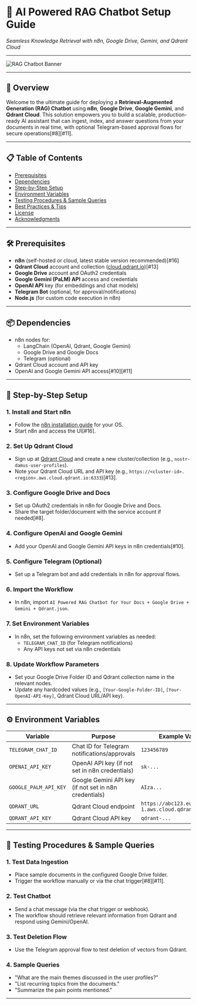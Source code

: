 # 🚀 AI Powered RAG Chatbot Setup Guide  
*Seamless Knowledge Retrieval with n8n, Google Drive, Gemini, and Qdrant Cloud*

---

![RAG Chatbot Banner](https://user-images.githubusercontent.com/your-banner-image.png)

---

## 🌟 Overview

Welcome to the ultimate guide for deploying a **Retrieval-Augmented Generation (RAG) Chatbot** using **n8n**, **Google Drive**, **Google Gemini**, and **Qdrant Cloud**. This solution empowers you to build a scalable, production-ready AI assistant that can ingest, index, and answer questions from your documents in real time, with optional Telegram-based approval flows for secure operations[#8][#11].

---

## 📋 Table of Contents

- [Prerequisites](#prerequisites)
- [Dependencies](#dependencies)
- [Step-by-Step Setup](#step-by-step-setup)
- [Environment Variables](#environment-variables)
- [Testing Procedures & Sample Queries](#testing-procedures--sample-queries)
- [Best Practices & Tips](#best-practices--tips)
- [License](#license)
- [Acknowledgments](#acknowledgments)

---

## 🛠 Prerequisites

- **n8n** (self-hosted or cloud, latest stable version recommended)[#16]
- **Qdrant Cloud** account and collection ([cloud.qdrant.io](https://cloud.qdrant.io))[#13]
- **Google Drive** account and OAuth2 credentials
- **Google Gemini (PaLM) API** access and credentials
- **OpenAI API** key (for embeddings and chat models)
- **Telegram Bot** (optional, for approval/notifications)
- **Node.js** (for custom code execution in n8n)

---

## 📦 Dependencies

- n8n nodes for:
  - LangChain (OpenAI, Qdrant, Google Gemini)
  - Google Drive and Google Docs
  - Telegram (optional)
- Qdrant Cloud account and API key
- OpenAI and Google Gemini API access[#10][#11]

---

## 🚦 Step-by-Step Setup

### 1. Install and Start n8n

- Follow the [n8n installation guide](https://docs.n8n.io/hosting/installation/) for your OS.
- Start n8n and access the UI[#16].

### 2. Set Up Qdrant Cloud

- Sign up at [Qdrant Cloud](https://cloud.qdrant.io) and create a new cluster/collection (e.g., `nostr-damus-user-profiles`).
- Note your Qdrant Cloud URL and API key (e.g., `https://<cluster-id>.<region>.aws.cloud.qdrant.io:6333`)[#13].

### 3. Configure Google Drive and Docs

- Set up OAuth2 credentials in n8n for Google Drive and Docs.
- Share the target folder/document with the service account if needed[#8].

### 4. Configure OpenAI and Google Gemini

- Add your OpenAI and Google Gemini API keys in n8n credentials[#10].

### 5. Configure Telegram (Optional)

- Set up a Telegram bot and add credentials in n8n for approval flows.

### 6. Import the Workflow

- In n8n, import `AI Powered RAG Chatbot for Your Docs + Google Drive + Gemini + Qdrant.json`.

### 7. Set Environment Variables

- In n8n, set the following environment variables as needed:
  - `TELEGRAM_CHAT_ID` (for Telegram notifications)
  - Any API keys not set via n8n credentials

### 8. Update Workflow Parameters

- Set your Google Drive Folder ID and Qdrant collection name in the relevant nodes.
- Update any hardcoded values (e.g., `[Your-Google-Folder-ID]`, `[Your-OpenAI-API-Key]`, Qdrant Cloud URL/API key).

---

## ⚙️ Environment Variables

| Variable              | Purpose                                      | Example Value                                          |
|-----------------------|----------------------------------------------|----------------------------------------------------    |
| `TELEGRAM_CHAT_ID`    | Chat ID for Telegram notifications/approvals | `123456789`                                            |
| `OPENAI_API_KEY`      | OpenAI API key (if not set in n8n credentials) | `sk-...`                                             |
| `GOOGLE_PALM_API_KEY` | Google Gemini API key (if not set in n8n credentials) | `AIza...`                                     |
| `QDRANT_URL`          | Qdrant Cloud endpoint                        | `https://abc123.eu-central-1.aws.cloud.qdrant.io:6333` |
| `QDRANT_API_KEY`      | Qdrant Cloud API key                         | `qdrant-...`                                           |

---

## 🧪 Testing Procedures & Sample Queries

### 1. Test Data Ingestion

- Place sample documents in the configured Google Drive folder.
- Trigger the workflow manually or via the chat trigger[#8][#11].

### 2. Test Chatbot

- Send a chat message (via the chat trigger or webhook).
- The workflow should retrieve relevant information from Qdrant and respond using Gemini/OpenAI.

### 3. Test Deletion Flow

- Use the Telegram approval flow to test deletion of vectors from Qdrant.

### 4. Sample Queries

- "What are the main themes discussed in the user profiles?"
- "List recurring topics from the documents."
- "Summarize the pain points mentioned."

---

